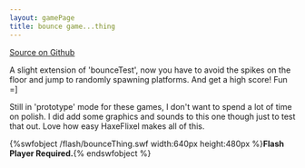 ```yaml
---
layout: gamePage
title: bounce game...thing
---
```


[Source on Github](https://github.com/jonathanhirz/bouncegame)

A slight extension of 'bounceTest', now you have to avoid the spikes on the floor and jump to randomly spawning platforms. And get a high score! Fun =]

Still in 'prototype' mode for these games, I don't want to spend a lot of time on polish. I did add some graphics and sounds to this one though just to test that out. Love how easy HaxeFlixel makes all of this.

{%swfobject /flash/bounceThing.swf width:640px height:480px %}**Flash Player Required.**{% endswfobject %}